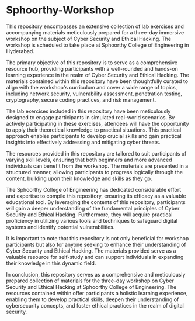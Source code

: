 # Sphoorthy-Workshop
This repository encompasses an extensive collection of lab exercises and accompanying materials meticulously prepared for a three-day immersive workshop on the subject of Cyber Security and Ethical Hacking. The workshop is scheduled to take place at Sphoorthy College of Engineering in Hyderabad.

The primary objective of this repository is to serve as a comprehensive resource hub, providing participants with a well-rounded and hands-on learning experience in the realm of Cyber Security and Ethical Hacking. The materials contained within this repository have been thoughtfully curated to align with the workshop's curriculum and cover a wide range of topics, including network security, vulnerability assessment, penetration testing, cryptography, secure coding practices, and risk management.

The lab exercises included in this repository have been meticulously designed to engage participants in simulated real-world scenarios. By actively participating in these exercises, attendees will have the opportunity to apply their theoretical knowledge to practical situations. This practical approach enables participants to develop crucial skills and gain practical insights into effectively addressing and mitigating cyber threats.

The resources provided in this repository are tailored to suit participants of varying skill levels, ensuring that both beginners and more advanced individuals can benefit from the workshop. The materials are presented in a structured manner, allowing participants to progress logically through the content, building upon their knowledge and skills as they go.

The Sphoorthy College of Engineering has dedicated considerable effort and expertise to compile this repository, ensuring its efficacy as a valuable educational tool. By leveraging the contents of this repository, participants will gain a deeper understanding of the fundamental principles of Cyber Security and Ethical Hacking. Furthermore, they will acquire practical proficiency in utilizing various tools and techniques to safeguard digital systems and identify potential vulnerabilities.

It is important to note that this repository is not only beneficial for workshop participants but also for anyone seeking to enhance their understanding of Cyber Security and Ethical Hacking. The materials provided serve as a valuable resource for self-study and can support individuals in expanding their knowledge in this dynamic field.

In conclusion, this repository serves as a comprehensive and meticulously prepared collection of materials for the three-day workshop on Cyber Security and Ethical Hacking at Sphoorthy College of Engineering. The resources contained within offer participants a holistic learning experience, enabling them to develop practical skills, deepen their understanding of cybersecurity concepts, and foster ethical practices in the realm of digital security.

